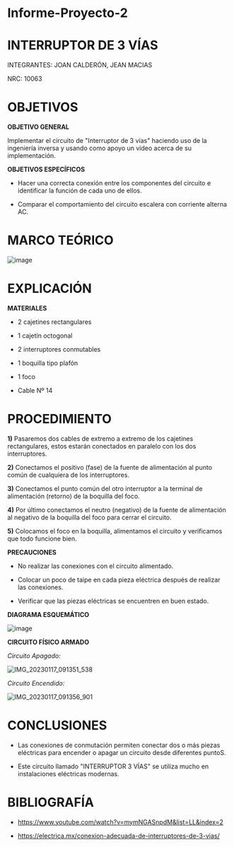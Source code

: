 # Informe-Proyecto-2

# **INTERRUPTOR DE 3 VÍAS**

INTEGRANTES: JOAN CALDERÓN, JEAN MACIAS

NRC: 10063

# **OBJETIVOS**

**OBJETIVO GENERAL**

Implementar el circuito de "Interruptor de 3 vías" haciendo uso de la ingeniería inversa y usando como apoyo un vídeo acerca de su implementación.

**OBJETIVOS ESPECÍFICOS**

* Hacer una correcta conexión entre los componentes del circuito e identificar la función de cada uno de ellos.

* Comparar el comportamiento del circuito escalera con corriente alterna AC.

# **MARCO TEÓRICO**

![image](https://user-images.githubusercontent.com/116774235/212926251-89b944b1-aec1-40ad-8b8e-a6de65574652.png)

# **EXPLICACIÓN**

**MATERIALES**

* 2 cajetines rectangulares

* 1 cajetín octogonal

* 2 interruptores conmutables

* 1 boquilla tipo plafón

* 1 foco

* Cable Nº 14

# **PROCEDIMIENTO**

**1)** Pasaremos dos cables de extremo a extremo de los cajetines rectangulares, estos estarán conectados en paralelo con los dos interruptores.

**2)** Conectamos el positivo (fase) de la fuente de alimentación al punto común de cualquiera de los interruptores.

**3)** Conectamos el punto común del otro interruptor a la terminal de alimentación (retorno) de la boquilla del foco.

**4)** Por último conectamos el neutro (negativo) de la fuente de alimentación al negativo de la boquilla del foco para cerrar el circuito.

**5)** Colocamos el foco en la boquilla, alimentamos el circuito y verificamos que todo funcione bien.

**PRECAUCIONES**

* No realizar las conexiones con el circuito alimentado.

* Colocar un poco de taipe en cada pieza eléctrica después de realizar las conexiones.

* Verificar que las piezas eléctricas se encuentren en buen estado.

**DIAGRAMA ESQUEMÁTICO**

![image](https://user-images.githubusercontent.com/116774235/212918978-1a46ee34-16de-4cb6-8ebb-7facad6c4774.png)

**CIRCUITO FÍSICO ARMADO**

*Circuito Apagado:*

![IMG_20230117_091351_538](https://user-images.githubusercontent.com/116774235/212922483-f3ba23be-cc63-41d6-9eb4-0546b7ff0944.jpg)

*Circuito Encendido:*

![IMG_20230117_091356_901](https://user-images.githubusercontent.com/116774235/212922580-bd4a002e-6caa-43ac-987e-cb84719e5718.jpg)

# **CONCLUSIONES**

* Las conexiones de conmutación permiten conectar dos o más piezas eléctricas para encender o apagar un circuito desde diferentes puntoS.

* Este circuito llamado "INTERRUPTOR 3 VÍAS" se utiliza mucho en instalaciones eléctricas modernas.

# **BIBLIOGRAFÍA**

* https://www.youtube.com/watch?v=mymNGASnpdM&list=LL&index=2

* https://electrica.mx/conexion-adecuada-de-interruptores-de-3-vias/
